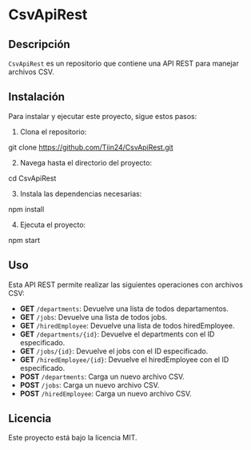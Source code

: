 # CsvApiRest

## Descripción
`CsvApiRest` es un repositorio que contiene una API REST para manejar archivos CSV.

## Instalación
Para instalar y ejecutar este proyecto, sigue estos pasos:

1. Clona el repositorio:

git clone https://github.com/Tiin24/CsvApiRest.git

2. Navega hasta el directorio del proyecto:

cd CsvApiRest

3. Instala las dependencias necesarias:

npm install

4. Ejecuta el proyecto:

npm start


## Uso
Esta API REST permite realizar las siguientes operaciones con archivos CSV:

- **GET** `/departments`: Devuelve una lista de todos departamentos.
- **GET** `/jobs`: Devuelve una lista de todos jobs.
- **GET** `/hiredEmployee`: Devuelve una lista de todos hiredEmployee.
- **GET** `/departments/{id}`: Devuelve el departments con el ID especificado.
- **GET** `/jobs/{id}`: Devuelve el jobs con el ID especificado.
- **GET** `/hiredEmployee/{id}`: Devuelve el hiredEmployee con el ID especificado.
- **POST** `/departments`: Carga un nuevo archivo CSV.
- **POST** `/jobs`: Carga un nuevo archivo CSV.
- **POST** `/hiredEmployee`: Carga un nuevo archivo CSV.


## Licencia
Este proyecto está bajo la licencia MIT.
